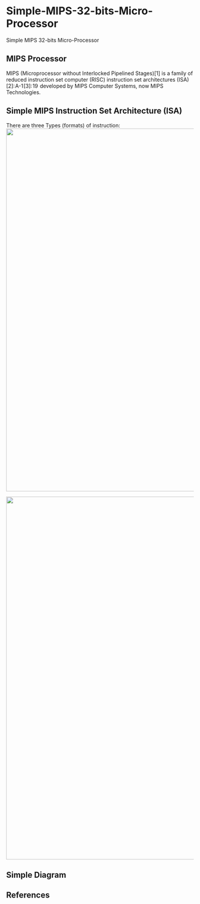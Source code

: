 # Simple-MIPS-32-bits-Micro-Processor
Simple MIPS 32-bits Micro-Processor

## MIPS Processor
MIPS (Microprocessor without Interlocked Pipelined Stages)[1] is a family of reduced instruction set computer (RISC) instruction set architectures (ISA)[2]: A-1 [3]: 19  developed by MIPS Computer Systems, now MIPS Technologies.

## Simple MIPS Instruction Set Architecture (ISA)
There are three Types (formats) of instruction:
<img src="https://github.com/Bengal1/Simple-MIPS-32-bits-Micro-Processor/assets/34989887/d7e85073-e758-4a0a-a3b3-fcaab0bf115e" width="975"/>


<img src="https://github.com/Bengal1/Simple-MIPS-32-bits-Micro-Processor/assets/34989887/46b85ea1-6be3-4ca7-a116-9a9d56dd1506" width="975"/>


## Simple Diagram

## References

